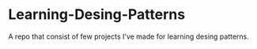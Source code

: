 # Learning-Desing-Patterns

A repo that consist of few projects I've made for learning desing patterns.
